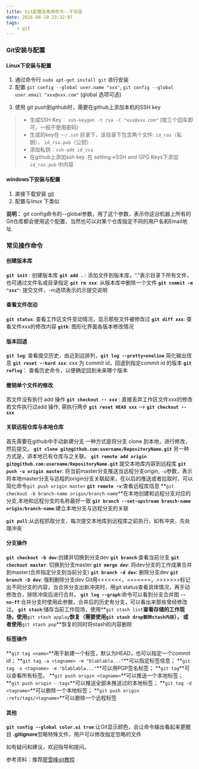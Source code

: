 ```yaml
---
title: Git配置及常用命令--干货版
date: 2016-08-19 23:32:07
tags:
	- git
---
```

### Git安装与配置
#### Linux下安装与配置
1.  通过命令行 `sudo apt-get install git` 进行安装
2.  配置 `git config --global user.name "xxx"`, `git config --global user.email "xxx@xxx.com"` (global 选项可选)
<!-- more -->
3.  使用 git push到github时，需要在github上添加本机的SSH key
>  - 生成SSH Key： `ssh-keygen -t rsa -C "xxx@xxx.com"`  (按三个回车即可，一般不使用密码)
> -  生成的key在 `～/.ssh` 目录下，该目录下包含两个文件:  `id_ras`（私钥）， `id_rsa.pub`（公钥）
> - 添加私钥：`ssh-add id_rsa`
> - 在github上添加ssh key. 在 setting->SSH and GPG Keys下添加 `id_ras.pub` 中内容
#### windows下安装与配置  
1. 直接下载安装 [git](https://git-scm.com/downloads)
2. 配置与linux 下类似

**说明：** git config命令的--global参数，用了这个参数，表示你这台机器上所有的Git仓库都会使用这个配置，当然也可以对某个仓库指定不同的用户名和Email地址.

### 常见操作命令
#### 创建版本库
**`git init`**  : 创建版本库
**`git add .`** : 添加文件到版本库，“.”表示目录下所有文件，也可通过文件名或目录指定
**`git rm xxx`**: 从版本库中删除一个文件
**`git commit -m "xxx"`**: 提交文件，-m选项表示的示提交说明

#### 查看文件改动
**`git status`**: 查看工作区文件变动情况，显示那些文件被修改过
**`git diff xxx`**: 查看文件xxx的修改内容
**`gitk`**:  图形化界面各版本修改情况

#### 版本回退
**`git log`**: 查看提交历史，由近到远排列，**`git log --pretty=oneline`** 简化输出信息
**`git reset --hard xxx`**:  xxx 为 commit id，回退到指定commit id 的版本
**`git reflog`**： 查看历史命令，以便确定回到未来哪个版本

#### 撤销单个文件的修改
若文件没有执行 add 操作
**`git checkout -- xxx`** :  直接丢弃工作区文件xxx的修改
若文件执行过add 操作, 需执行两步
**`git reset HEAD xxx`**  --> **`git checkout -- xxx`**

#### 关联远程仓库与本地仓库
首先需要在github中手动新建分支
一种方式是将分支 clone 到本地，进行修改，然后提交。
**`git clone git@github.com:username/RepositoryName.git`**
另一种方式是，讲本地已有仓库与之关联。
**`git remote add origin git@github.com:username/RepositoryName.git`**
提交本地库内容到远程库
**`git push -u origin master`**: 将当前master分支推送当远程分支origin, `-u`参数，表示将本地master分支与远程的origin分支关联起来，在以后的推送或者拉取时，可以简化命令`git push origin master`
**`git remote -v`**:查看远程库信息
**`git checkout -b branch-name origin/branch-name`**在本地创建和远程分支对应的分支,本地和远程分支的名称最好一致
**`git branch --set-upstream branch-name origin/branch-name`**:建立本地分支与远程分支的关联

**`git pull`**:从远程抓取分支，每次提交本地库到远程库之前执行，如有冲突，先处理冲突

#### 分支操作
**`git checkout -b dev`**:创建并切换到分支dev
**`git branch`**:查看当前分支
**`git checkout master`**: 切换到分支master
**`git merge dev`**: 将dev分支的工作成果合并到master(合并指定分支到当前分支)
**`git branch -d dev`**: 删除分支dev
**`git branch -D dev`**: 强制删除分支dev
Git用<<<<<<<，=======，>>>>>>>标记出不同分支的内容，当合并分支出新冲突时，用git status查看具体情况，再手动修改合，排除冲突后进行合并。
**`git log --graph`**:命令可以看到分支合并图
**`--no-ff`**:合并分支时使用此参数，合并后的历史有分支，可以看出来那些曾经修改过。
**`git stash`**:储存当前工作现场，使用**`git stash list`**查看存储的工作现场，使用**`git stash applay`**恢复（需要使用`git stash drop删除stash内容`）， 或者使用**`git stash pop`**恢复的同时将stash的内容删除

#### 标签操作
**`git tag <name>`**用于新建一个标签，默认为HEAD，也可以指定一个commit id；
**`git tag -a <tagname> -m "blablabla..."`**可以指定标签信息；
**`git tag -s <tagname> -m "blablabla..."`**可以用PGP签名标签；
**`git tag`**可以查看所有标签。
**`git push origin <tagname>`**可以推送一个本地标签；
**`git push origin --tags`**可以推送全部未推送过的本地标签；
**`git tag -d <tagname>`**可以删除一个本地标签；
**`git push origin :refs/tags/<tagname>`**可以删除一个远程标签


#### 其他
**`git config --global color.ui true`**:让Git显示颜色，会让命令输出看起来更醒目
**.gitignore**忽略特殊文件，用户可以修改指定忽略的文件


如有疑问和建议，欢迎指导和提问。


参考资料：推荐[廖雪峰git教程](http://www.liaoxuefeng.com/wiki/0013739516305929606dd18361248578c67b8067c8c017b000)

